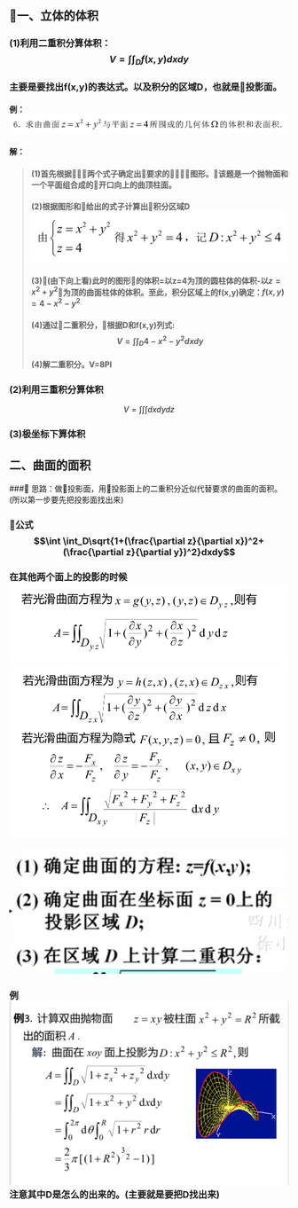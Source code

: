 ## 一、立体的体积
### (1)利用二重积分算体积：$$V=\int \int_D f(x,y)dxdy$$
### 主要是要找出f(x,y)的表达式。以及积分的区域D，也就是投影面。

#### 例：![](assets/markdown-img-paste-20180610104107177.png)
#### 解：
> #### (1)首先根据两个式子确定出要求的图形。该题是一个抛物面和一个平面组合成的开口向上的曲顶柱面。
> #### (2)根据图形和给出的式子计算出积分区域D![](assets/markdown-img-paste-20180610104409622.png)
> #### (3)(由下向上看)此时的图形的体积=以z=4为顶的圆柱体的体积-以$z=x^2+y^2$为顶的曲面柱体的体积。至此，积分区域上的f(x,y)确定：$f(x,y)=4-x^2-y^2$
> #### (4)通过二重积分，根据D和f(x,y)列式:$$V = \int \int_D 4-x^2-y^2 dxdy$$
> #### (4)解二重积分。V=8PI



### (2)利用三重积分算体积
$$V=\int \int \int     dxdydz$$

### (3)极坐标下算体积


## 二、曲面的面积
### 思路：做投影面，用投影面上的二重积分近似代替要求的曲面的面积。(所以第一步要先把投影面找出来)
### 公式$$\int \int_D\sqrt{1+(\frac{\partial z}{\partial x})^2+(\frac{\partial z}{\partial y})^2}dxdy$$
### 在其他两个面上的投影的时候![](assets/markdown-img-paste-20180610091532176.png)![](assets/markdown-img-paste-20180610091540308.png)
![](assets/markdown-img-paste-20180610110430954.png)
### 例![](assets/markdown-img-paste-20180610091622648.png)注意其中D是怎么的出来的。(主要就是要把D找出来)
